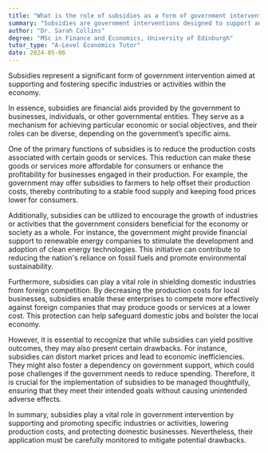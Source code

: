 ```yaml
---
title: "What is the role of subsidies as a form of government intervention?"
summary: "Subsidies are government interventions designed to support and promote specific industries or activities, providing financial assistance to encourage growth and sustainability in targeted sectors."
author: "Dr. Sarah Collins"
degree: "MSc in Finance and Economics, University of Edinburgh"
tutor_type: "A-Level Economics Tutor"
date: 2024-05-06
---
```


Subsidies represent a significant form of government intervention aimed at supporting and fostering specific industries or activities within the economy.

In essence, subsidies are financial aids provided by the government to businesses, individuals, or other governmental entities. They serve as a mechanism for achieving particular economic or social objectives, and their roles can be diverse, depending on the government’s specific aims.

One of the primary functions of subsidies is to reduce the production costs associated with certain goods or services. This reduction can make these goods or services more affordable for consumers or enhance the profitability for businesses engaged in their production. For example, the government may offer subsidies to farmers to help offset their production costs, thereby contributing to a stable food supply and keeping food prices lower for consumers.

Additionally, subsidies can be utilized to encourage the growth of industries or activities that the government considers beneficial for the economy or society as a whole. For instance, the government might provide financial support to renewable energy companies to stimulate the development and adoption of clean energy technologies. This initiative can contribute to reducing the nation's reliance on fossil fuels and promote environmental sustainability.

Furthermore, subsidies can play a vital role in shielding domestic industries from foreign competition. By decreasing the production costs for local businesses, subsidies enable these enterprises to compete more effectively against foreign companies that may produce goods or services at a lower cost. This protection can help safeguard domestic jobs and bolster the local economy.

However, it is essential to recognize that while subsidies can yield positive outcomes, they may also present certain drawbacks. For instance, subsidies can distort market prices and lead to economic inefficiencies. They might also foster a dependency on government support, which could pose challenges if the government needs to reduce spending. Therefore, it is crucial for the implementation of subsidies to be managed thoughtfully, ensuring that they meet their intended goals without causing unintended adverse effects.

In summary, subsidies play a vital role in government intervention by supporting and promoting specific industries or activities, lowering production costs, and protecting domestic businesses. Nevertheless, their application must be carefully monitored to mitigate potential drawbacks.
    